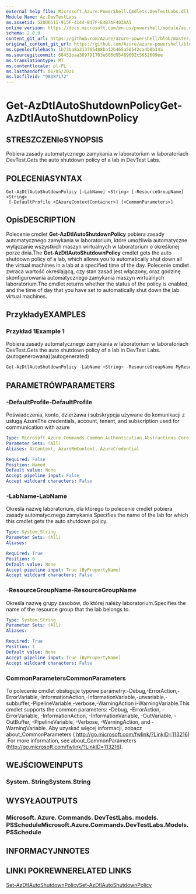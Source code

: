 ```yaml
---
external help file: Microsoft.Azure.PowerShell.Cmdlets.DevTestLabs.dll-Help.xml
Module Name: Az.DevTestLabs
ms.assetid: 52DD0511-915F-4144-B47F-E4B7AF403AA5
online version: https://docs.microsoft.com/en-us/powershell/module/az.devtestlabs/get-azdtlautoshutdownpolicy
schema: 2.0.0
content_git_url: https://github.com/Azure/azure-powershell/blob/master/src/DevTestLabs/DevTestLabs/help/Get-AzDtlAutoShutdownPolicy.md
original_content_git_url: https://github.com/Azure/azure-powershell/blob/master/src/DevTestLabs/DevTestLabs/help/Get-AzDtlAutoShutdownPolicy.md
ms.openlocfilehash: 1b73ba8a313765488ba12b465a56542ca4b8b34a
ms.sourcegitcommit: 68451baa389791703e666d95469602c5652609ee
ms.translationtype: MT
ms.contentlocale: pl-PL
ms.lasthandoff: 01/05/2021
ms.locfileid: "98387172"
---
```

# <span data-ttu-id="18f43-101">Get-AzDtlAutoShutdownPolicy</span><span class="sxs-lookup"><span data-stu-id="18f43-101">Get-AzDtlAutoShutdownPolicy</span></span>

## <span data-ttu-id="18f43-102">STRESZCZENIe</span><span class="sxs-lookup"><span data-stu-id="18f43-102">SYNOPSIS</span></span>
<span data-ttu-id="18f43-103">Pobiera zasady automatycznego zamykania w laboratorium w laboratoriach DevTest.</span><span class="sxs-lookup"><span data-stu-id="18f43-103">Gets the auto shutdown policy of a lab in DevTest Labs.</span></span>

## <span data-ttu-id="18f43-104">POLECENIA</span><span class="sxs-lookup"><span data-stu-id="18f43-104">SYNTAX</span></span>

```
Get-AzDtlAutoShutdownPolicy [-LabName] <String> [-ResourceGroupName] <String>
 [-DefaultProfile <IAzureContextContainer>] [<CommonParameters>]
```

## <span data-ttu-id="18f43-105">Opis</span><span class="sxs-lookup"><span data-stu-id="18f43-105">DESCRIPTION</span></span>
<span data-ttu-id="18f43-106">Polecenie cmdlet **Get-AzDtlAutoShutdownPolicy** pobiera zasady automatycznego zamykania w laboratorium, które umożliwia automatyczne wyłączanie wszystkich maszyn wirtualnych w laboratorium o określonej porze dnia.</span><span class="sxs-lookup"><span data-stu-id="18f43-106">The **Get-AzDtlAutoShutdownPolicy** cmdlet gets the auto shutdown policy of a lab, which allows you to automatically shut down all the virtual machines in a lab at a specified time of the day.</span></span>
<span data-ttu-id="18f43-107">Polecenie cmdlet zwraca wartość określającą, czy stan zasad jest włączony, oraz godzinę skonfigurowania automatycznego zamykania maszyn wirtualnych laboratorium.</span><span class="sxs-lookup"><span data-stu-id="18f43-107">The cmdlet returns whether the status of the policy is enabled, and the time of day that you have set to automatically shut down the lab virtual machines.</span></span>

## <span data-ttu-id="18f43-108">Przykłady</span><span class="sxs-lookup"><span data-stu-id="18f43-108">EXAMPLES</span></span>

### <span data-ttu-id="18f43-109">Przykład 1</span><span class="sxs-lookup"><span data-stu-id="18f43-109">Example 1</span></span>

<span data-ttu-id="18f43-110">Pobiera zasady automatycznego zamykania w laboratorium w laboratoriach DevTest.</span><span class="sxs-lookup"><span data-stu-id="18f43-110">Gets the auto shutdown policy of a lab in DevTest Labs.</span></span> <span data-ttu-id="18f43-111">(autogenerowana)</span><span class="sxs-lookup"><span data-stu-id="18f43-111">(autogenerated)</span></span>

```powershell <!-- Aladdin Generated Example --> 
Get-AzDtlAutoShutdownPolicy -LabName <String> -ResourceGroupName MyResourceGroup
```

## <span data-ttu-id="18f43-112">PARAMETRÓW</span><span class="sxs-lookup"><span data-stu-id="18f43-112">PARAMETERS</span></span>

### <span data-ttu-id="18f43-113">-DefaultProfile</span><span class="sxs-lookup"><span data-stu-id="18f43-113">-DefaultProfile</span></span>
<span data-ttu-id="18f43-114">Poświadczenia, konto, dzierżawa i subskrypcja używane do komunikacji z usługą Azure</span><span class="sxs-lookup"><span data-stu-id="18f43-114">The credentials, account, tenant, and subscription used for communication with azure</span></span>

```yaml
Type: Microsoft.Azure.Commands.Common.Authentication.Abstractions.Core.IAzureContextContainer
Parameter Sets: (All)
Aliases: AzContext, AzureRmContext, AzureCredential

Required: False
Position: Named
Default value: None
Accept pipeline input: False
Accept wildcard characters: False
```

### <span data-ttu-id="18f43-115">-LabName</span><span class="sxs-lookup"><span data-stu-id="18f43-115">-LabName</span></span>
<span data-ttu-id="18f43-116">Określa nazwę laboratorium, dla którego to polecenie cmdlet pobiera zasady automatycznego zamykania.</span><span class="sxs-lookup"><span data-stu-id="18f43-116">Specifies the name of the lab for which this cmdlet gets the auto shutdown policy.</span></span>

```yaml
Type: System.String
Parameter Sets: (All)
Aliases:

Required: True
Position: 0
Default value: None
Accept pipeline input: True (ByPropertyName)
Accept wildcard characters: False
```

### <span data-ttu-id="18f43-117">-ResourceGroupName</span><span class="sxs-lookup"><span data-stu-id="18f43-117">-ResourceGroupName</span></span>
<span data-ttu-id="18f43-118">Określa nazwę grupy zasobów, do której należy laboratorium.</span><span class="sxs-lookup"><span data-stu-id="18f43-118">Specifies the name of the resource group that the lab belongs to.</span></span>

```yaml
Type: System.String
Parameter Sets: (All)
Aliases:

Required: True
Position: 1
Default value: None
Accept pipeline input: True (ByPropertyName)
Accept wildcard characters: False
```

### <span data-ttu-id="18f43-119">CommonParameters</span><span class="sxs-lookup"><span data-stu-id="18f43-119">CommonParameters</span></span>
<span data-ttu-id="18f43-120">To polecenie cmdlet obsługuje typowe parametry:-Debug,-ErrorAction,-ErrorVariable,-InformationAction,-InformationVariable,-unvariable,-subbuffer,-PipelineVariable,-verbose,-WarningAction i-WarningVariable.</span><span class="sxs-lookup"><span data-stu-id="18f43-120">This cmdlet supports the common parameters: -Debug, -ErrorAction, -ErrorVariable, -InformationAction, -InformationVariable, -OutVariable, -OutBuffer, -PipelineVariable, -Verbose, -WarningAction, and -WarningVariable.</span></span> <span data-ttu-id="18f43-121">Aby uzyskać więcej informacji, zobacz about_CommonParameters ( http://go.microsoft.com/fwlink/?LinkID=113216) .</span><span class="sxs-lookup"><span data-stu-id="18f43-121">For more information, see about_CommonParameters (http://go.microsoft.com/fwlink/?LinkID=113216).</span></span>

## <span data-ttu-id="18f43-122">WEJŚCIOWE</span><span class="sxs-lookup"><span data-stu-id="18f43-122">INPUTS</span></span>

### <span data-ttu-id="18f43-123">System. String</span><span class="sxs-lookup"><span data-stu-id="18f43-123">System.String</span></span>

## <span data-ttu-id="18f43-124">WYSYŁA</span><span class="sxs-lookup"><span data-stu-id="18f43-124">OUTPUTS</span></span>

### <span data-ttu-id="18f43-125">Microsoft. Azure. Commands. DevTestLabs. models. PSSchedule</span><span class="sxs-lookup"><span data-stu-id="18f43-125">Microsoft.Azure.Commands.DevTestLabs.Models.PSSchedule</span></span>

## <span data-ttu-id="18f43-126">INFORMACYJN</span><span class="sxs-lookup"><span data-stu-id="18f43-126">NOTES</span></span>

## <span data-ttu-id="18f43-127">LINKI POKREWNE</span><span class="sxs-lookup"><span data-stu-id="18f43-127">RELATED LINKS</span></span>

[<span data-ttu-id="18f43-128">Set-AzDtlAutoShutdownPolicy</span><span class="sxs-lookup"><span data-stu-id="18f43-128">Set-AzDtlAutoShutdownPolicy</span></span>](./Set-AzDtlAutoShutdownPolicy.md)


